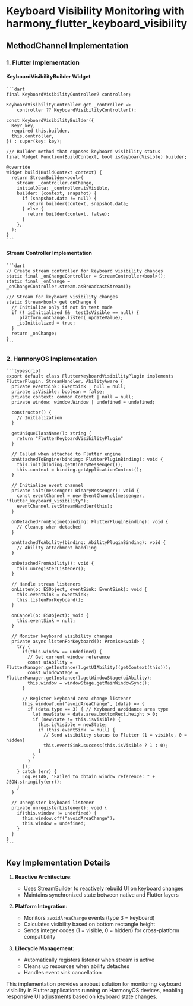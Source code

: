# Keyboard Visibility Monitoring with harmony_flutter_keyboard_visibility

## MethodChannel Implementation

### 1. Flutter Implementation

#### KeyboardVisibilityBuilder Widget  
	```dart
	final KeyboardVisibilityController? controller;
	
	KeyboardVisibilityController get _controller =>
	    controller ?? KeyboardVisibilityController();
	
	const KeyboardVisibilityBuilder({
	  Key? key,
	  required this.builder,
	  this.controller,
	}) : super(key: key);
	
	/// Builder method that exposes keyboard visibility status
	final Widget Function(BuildContext, bool isKeyboardVisible) builder;
	
	@override
	Widget build(BuildContext context) {
	  return StreamBuilder<bool>(
	    stream: _controller.onChange,
	    initialData: _controller.isVisible,
	    builder: (context, snapshot) {
	      if (snapshot.data != null) {
	        return builder(context, snapshot.data;
	      } else {
	        return builder(context, false);
	      }
	    },
	  );
	}
	```

#### Stream Controller Implementation  
	```dart
	// Create stream controller for keyboard visibility changes
	static final _onChangeController = StreamController<bool>();
	static final _onChange = _onChangeController.stream.asBroadcastStream();
	
	/// Stream for keyboard visibility changes
	static Stream<bool> get onChange {
	  // Initialize only if not in test mode
	  if (!_isInitialized && _testIsVisible == null) {
	    _platform.onChange.listen(_updateValue);
	    _isInitialized = true;
	  }
	  return _onChange;
	}
	```

### 2. HarmonyOS Implementation

	```typescript
	export default class FlutterKeyboardVisibilityPlugin implements FlutterPlugin, StreamHandler, AbilityAware {
	  private eventSink: EventSink | null = null;
	  private isVisible: boolean = false;
	  private context: common.Context | null = null;
	  private window: window.Window | undefined = undefined;
	
	  constructor() {
	    // Initialization
	  }
	
	  getUniqueClassName(): string {
	    return "FlutterKeyboardVisibilityPlugin"
	  }
	
	  // Called when attached to Flutter engine
	  onAttachedToEngine(binding: FlutterPluginBinding): void {
	    this.init(binding.getBinaryMessenger());
	    this.context = binding.getApplicationContext();
	  }
	
	  // Initialize event channel
	  private init(messenger: BinaryMessenger): void {
	    const eventChannel = new EventChannel(messenger, "flutter_keyboard_visibility");
	    eventChannel.setStreamHandler(this);
	  }
	
	  onDetachedFromEngine(binding: FlutterPluginBinding): void {
	    // Cleanup when detached
	  }
	
	  onAttachedToAbility(binding: AbilityPluginBinding): void {
	    // Ability attachment handling
	  }
	
	  onDetachedFromAbility(): void {
	    this.unregisterListener();
	  }
	
	  // Handle stream listeners
	  onListen(o: ESObject, eventSink: EventSink): void {
	    this.eventSink = eventSink;
	    this.listenForKeyboard();
	  }
	
	  onCancel(o: ESObject): void {
	    this.eventSink = null;
	  }
	
	  // Monitor keyboard visibility changes
	  private async listenForKeyboard(): Promise<void> {
	    try {
	      if(this.window == undefined) {
	        // Get current window reference
	        const uiAbility = FlutterManager.getInstance().getUIAbility((getContext(this)));
	        const windowStage = FlutterManager.getInstance().getWindowStage(uiAbility);
	        this.window = windowStage.getMainWindowSync();
	      }
	      
	      // Register keyboard area change listener
	      this.window?.on("avoidAreaChange", (data) => {
	        if (data.type == 3) { // Keyboard avoidance area type
	          let newState = data.area.bottomRect.height > 0;
	          if (newState != this.isVisible) {
	            this.isVisible = newState;
	            if (this.eventSink != null) {
	              // Send visibility status to Flutter (1 = visible, 0 = hidden)
	              this.eventSink.success(this.isVisible ? 1 : 0);
	            }
	          }
	        }
	      });
	    } catch (err) {
	      Log.e(TAG, "Failed to obtain window reference: " + JSON.stringify(err));
	    }
	  }
	
	  // Unregister keyboard listener
	  private unregisterListener(): void {
	    if(this.window != undefined) {
	      this.window.off("avoidAreaChange");
	      this.window = undefined;
	    }
	  }
	}
	```

## Key Implementation Details

1. **Reactive Architecture**:
   - Uses StreamBuilder to reactively rebuild UI on keyboard changes
   - Maintains synchronized state between native and Flutter layers

2. **Platform Integration**:
   - Monitors `avoidAreaChange` events (type 3 = keyboard)
   - Calculates visibility based on bottom rectangle height
   - Sends integer codes (1 = visible, 0 = hidden) for cross-platform compatibility

3. **Lifecycle Management**:
   - Automatically registers listener when stream is active
   - Cleans up resources when ability detaches
   - Handles event sink cancellation

This implementation provides a robust solution for monitoring keyboard visibility in Flutter applications running on HarmonyOS devices, enabling responsive UI adjustments based on keyboard state changes.